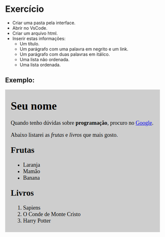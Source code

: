 # Exercício
- Criar uma pasta pela interface.
- Abrir no VsCode.
- Criar um arquivo html.
- Inserir estas informações:
    * Um título.
    * Um parágrafo com uma palavra em negrito e um link.
    * Um parágrafo com duas palavras em itálico.
    * Uma lista não ordenada.
    * Uma lista ordenada.

## Exemplo:
![Example](./assets/example-template-1.png "Example")